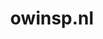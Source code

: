 ---
layout: post
title:  "owinsp.nl"
internal_url:  "/dutchgov/owinsp.nl.html"
categories: dutchgov
---